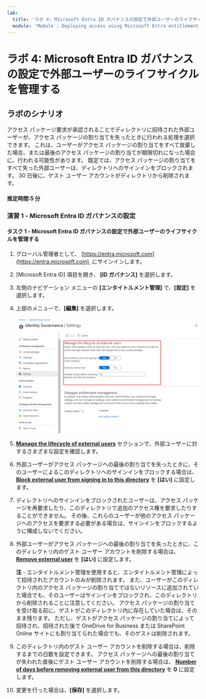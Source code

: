 ```yaml
---
lab:
  title: 'ラボ 4: Microsoft Entra ID ガバナンスの設定で外部ユーザーのライフサイクルを管理する'
  module: 'Module : Deploying access using Microsoft Entra entitlement management'
---
```


# ラボ 4: Microsoft Entra ID ガバナンスの設定で外部ユーザーのライフサイクルを管理する  

## ラボのシナリオ

アクセス パッケージ要求が承認されることでディレクトリに招待された外部ユーザーが、アクセス パッケージの割り当てを失ったときに行われる処理を選択できます。 これは、ユーザーがアクセス パッケージの割り当てをすべて放棄した場合、または最後のアクセス パッケージの割り当てが期限切れになった場合に、行われる可能性があります。 既定では、アクセス パッケージの割り当てをすべて失った外部ユーザーは、ディレクトリへのサインインをブロックされます。 30 日後に、ゲスト ユーザー アカウントがディレクトリから削除されます。

#### 推定時間:5 分

### 演習 1 - Microsoft Entra ID ガバナンスの設定

#### タスク 1 - Microsoft Entra ID ガバナンスの設定で外部ユーザーのライフサイクルを管理する

1. グローバル管理者として、 [https://entra.microsoft.com](https://entra.microsoft.com)  にサインインします。

2. [Microsoft Entra ID] 項目を開き、 **[ID ガバナンス]** を選択します。

3. 左側のナビゲーション メニューの **[エンタイトルメント管理]** で、**[設定]** を選択します。

4. 上部のメニューで、**[編集]** を選択します。

    ![[manage the lifecycle of external users](外部ユーザーのライフサイクルを管理する) が強調された Identity Governance の [設定] ページが表示されている画面イメージ。](./Media/manage-lifcycle-of-ext-users.png)

5. **[Manage the lifecycle of external users](外部ユーザーのライフサイクルを管理する)** セクションで、外部ユーザーに対するさまざまな設定を確認します。

6. 外部ユーザーがアクセス パッケージへの最後の割り当てを失ったときに、そのユーザーによるこのディレクトリへのサインインをブロックする場合は、**[Block external user from signing in to this directory](外部ユーザーによるこのディレクトリへのサインインをブロックする)** を **[はい]** に設定します。

7. ディレクトリへのサインインをブロックされたユーザーは、アクセス パッケージを再要求したり、このディレクトリで追加のアクセス権を要求したりすることができません。 その後、これらのユーザーが他のアクセス パッケージへのアクセスを要求する必要がある場合は、サインインをブロックするように構成しないでください。

8. 外部ユーザーがアクセス パッケージへの最後の割り当てを失ったときに、このディレクトリ内のゲスト ユーザー アカウントを削除する場合は、 **[Remove external user](外部ユーザーを削除)** を **[はい]** に設定します。

    **注** - エンタイトルメント管理を使用すると、エンタイトルメント管理によって招待されたアカウントのみが削除されます。 また、ユーザーがこのディレクトリ内のアクセス パッケージの割り当てではないリソースに追加されていた場合でも、そのユーザーはサインインをブロックされ、このディレクトリから削除されることに注意してください。 アクセス パッケージの割り当てを受け取る前に、ゲストがこのディレクトリ内に存在していた場合は、そのまま残ります。 ただし、ゲストがアクセス パッケージの割り当てによって招待され、招待された後で OneDrive for Business または SharePoint Online サイトにも割り当てられた場合でも、そのゲストは削除されます。

9. このディレクトリ内のゲスト ユーザー アカウントを削除する場合は、削除するまでの日数を設定できます。 アクセス パッケージへの最後の割り当てが失われた直後にゲスト ユーザー アカウントを削除する場合は、 **[Number of days before removing external user from this directory](このディレクトリから外部ユーザーを削除するまでの日数)** を **0** に設定します。

10. 変更を行った場合は、**[保存]** を選択します。
